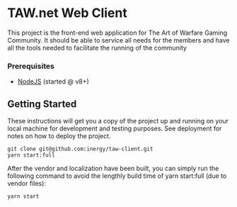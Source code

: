 # TAW.net Web Client

This project is the front-end web application for The Art of Warfare Gaming Community.
It should be able to service all needs for the members and have all the tools needed to facilitate the running of the community

### Prerequisites
* [NodeJS](https://nodejs.org) (started @ v8+)

## Getting Started

These instructions will get you a copy of the project up and running on your local machine for development and testing purposes. See deployment for notes on how to deploy the project.

```
git clone git@github.com:inergy/taw-client.git
yarn start:full
```

After the vendor and localization have been built, you can simply run the following command to avoid the lengthly build time of yarn start:full (due to vendor files):

```
yarn start
```
